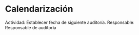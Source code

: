 # Calendarización

Actividad: Establecer fecha de siguiente auditoría.
Responsable: Responsable de auditoría